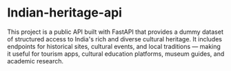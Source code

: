 # Indian-heritage-api
This project is a public API built with FastAPI that provides a dummy dataset of structured access to India's rich and diverse cultural heritage. It includes endpoints for historical sites, cultural events,  and local traditions — making it useful for tourism apps, cultural education platforms, museum guides, and academic research.
